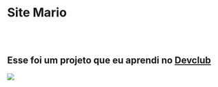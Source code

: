 <h1>Site Mario</h1>
<br>
<br>
<h2>Esse foi um projeto que eu aprendi no <a href="https://rodolfomori.com.br/devclub">Devclub</a> </h2>
<img src="https://github.com/Marcus5390/Site-Mario/blob/main/img%20home.png?raw=true"/>

